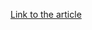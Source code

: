 [Link to the article](https://redpiranha.net/news/threat-intelligence-report-november-19-november-25-2024)
